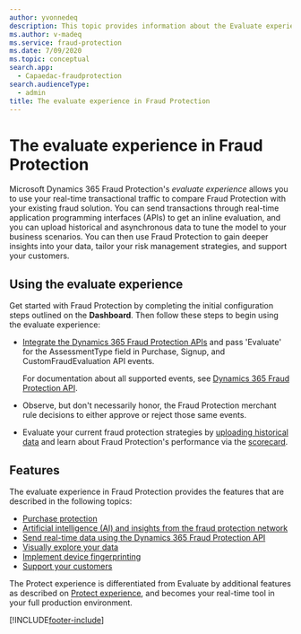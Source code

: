 ```yaml
---
author: yvonnedeq
description: This topic provides information about the Evaluate experience in Microsoft Dynamics 365 Fraud Protection.
ms.author: v-madeq
ms.service: fraud-protection
ms.date: 7/09/2020
ms.topic: conceptual
search.app: 
  - Capaedac-fraudprotection
search.audienceType:
  - admin
title: The evaluate experience in Fraud Protection 
---
```


# The evaluate experience in Fraud Protection

Microsoft Dynamics 365 Fraud Protection's *evaluate experience* allows you to use your real-time transactional traffic to compare Fraud Protection with your existing fraud solution. You can send transactions through real-time application programming interfaces (APIs) to get an inline evaluation, and you can upload historical and asynchronous data to tune the model to your business scenarios. You can then use Fraud Protection to gain deeper insights into your data, tailor your risk management strategies, and support your customers.

## Using the evaluate experience

Get started with Fraud Protection by completing the initial configuration steps outlined on the **Dashboard**. Then follow these steps to begin using the evaluate experience:

- [Integrate the Dynamics 365 Fraud Protection APIs](integrate-real-time-api.md) and pass 'Evaluate' for the AssessmentType field in Purchase, Signup, and CustomFraudEvaluation API events. 

    For documentation about all supported events, see <a href="https://go.microsoft.com/fwlink/?linkid=2084942" target="_blank">Dynamics 365 Fraud Protection API</a>.
- Observe, but don't necessarily honor, the Fraud Protection merchant rule decisions to either approve or reject those same events.
- Evaluate your current fraud protection strategies by [uploading historical data](data-upload.md) and learn about Fraud Protection's performance via the [scorecard](scorecard.md).

## Features

The evaluate experience in Fraud Protection provides the features that are described in the following topics:


- [Purchase protection](purchase-protection.md)
- [Artificial intelligence (AI) and insights from the fraud protection network](fraud-protection-network.md)
- [Send real-time data using the Dynamics 365 Fraud Protection API](./integrate-real-time-api.md)
- [Visually explore your data](graph-explorer.md)
- [Implement device fingerprinting](device-fingerprinting.md)
- [Support your customers](risk-support.md)

The Protect experience is differentiated from Evaluate by additional features as described on [Protect experience](protect-experience.md), and becomes your real-time tool in your full production environment.


[!INCLUDE[footer-include](includes/footer-banner.md)]
